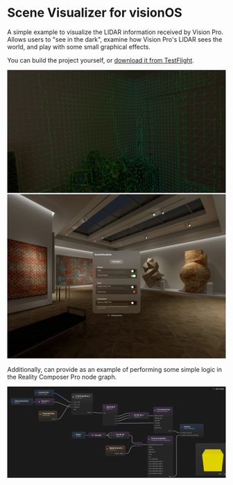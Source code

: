 # Scene Visualizer for visionOS

A simple example to visualize the LIDAR information received by Vision Pro. Allows users to "see in the dark", examine how Vision Pro's LIDAR sees the world, and play with some small graphical effects.

You can build the project yourself, or [download it from TestFlight](https://testflight.apple.com/join/8RFt3Tn0).

![Mesh display](https://github.com/agg23/SceneVisualizer/blob/assets/images/MeshDisplay.jpg)
![Settings](https://github.com/agg23/SceneVisualizer/blob/assets/images/Settings.jpg)

Additionally, can provide as an example of performing some simple logic in the Reality Composer Pro node graph.

![RCP node graph](https://github.com/agg23/SceneVisualizer/blob/assets/images/RCPGraph.jpg)
